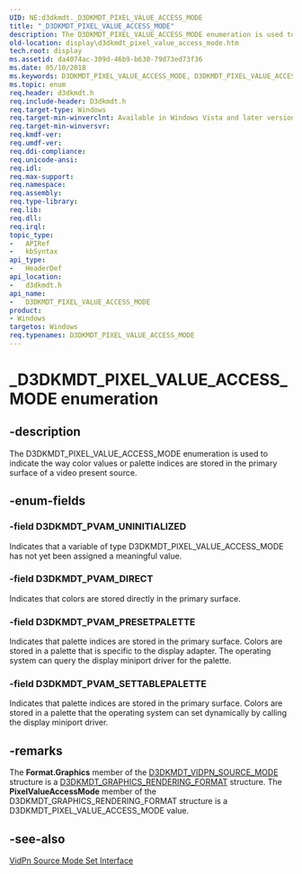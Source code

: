 ```yaml
---
UID: NE:d3dkmdt._D3DKMDT_PIXEL_VALUE_ACCESS_MODE
title: "_D3DKMDT_PIXEL_VALUE_ACCESS_MODE"
description: The D3DKMDT_PIXEL_VALUE_ACCESS_MODE enumeration is used to indicate the way color values or palette indices are stored in the primary surface of a video present source.
old-location: display\d3dkmdt_pixel_value_access_mode.htm
tech.root: display
ms.assetid: da4074ac-309d-46b9-b630-79d73ed73f36
ms.date: 05/10/2018
ms.keywords: D3DKMDT_PIXEL_VALUE_ACCESS_MODE, D3DKMDT_PIXEL_VALUE_ACCESS_MODE enumeration [Display Devices], D3DKMDT_PVAM_DIRECT, D3DKMDT_PVAM_PRESETPALETTE, D3DKMDT_PVAM_SETTABLEPALETTE, D3DKMDT_PVAM_UNINITIALIZED, DmEnums_ac8b4715-9a7c-4698-8f57-e6125f90f75b.xml, _D3DKMDT_PIXEL_VALUE_ACCESS_MODE, d3dkmdt/D3DKMDT_PIXEL_VALUE_ACCESS_MODE, d3dkmdt/D3DKMDT_PVAM_DIRECT, d3dkmdt/D3DKMDT_PVAM_PRESETPALETTE, d3dkmdt/D3DKMDT_PVAM_SETTABLEPALETTE, d3dkmdt/D3DKMDT_PVAM_UNINITIALIZED, display.d3dkmdt_pixel_value_access_mode
ms.topic: enum
req.header: d3dkmdt.h
req.include-header: D3dkmdt.h
req.target-type: Windows
req.target-min-winverclnt: Available in Windows Vista and later versions of the Windows operating systems.
req.target-min-winversvr: 
req.kmdf-ver: 
req.umdf-ver: 
req.ddi-compliance: 
req.unicode-ansi: 
req.idl: 
req.max-support: 
req.namespace: 
req.assembly: 
req.type-library: 
req.lib: 
req.dll: 
req.irql: 
topic_type:
-	APIRef
-	kbSyntax
api_type:
-	HeaderDef
api_location:
-	d3dkmdt.h
api_name:
-	D3DKMDT_PIXEL_VALUE_ACCESS_MODE
product:
- Windows
targetos: Windows
req.typenames: D3DKMDT_PIXEL_VALUE_ACCESS_MODE
---
```


# _D3DKMDT_PIXEL_VALUE_ACCESS_MODE enumeration


## -description


The D3DKMDT_PIXEL_VALUE_ACCESS_MODE enumeration is used to indicate the way color values or palette indices are stored in the primary surface of a video present source.


## -enum-fields




### -field D3DKMDT_PVAM_UNINITIALIZED

Indicates that a variable of type D3DKMDT_PIXEL_VALUE_ACCESS_MODE has not yet been assigned a meaningful value.


### -field D3DKMDT_PVAM_DIRECT

Indicates that colors are stored directly in the primary surface.


### -field D3DKMDT_PVAM_PRESETPALETTE

Indicates that palette indices are stored in the primary surface. Colors are stored in a palette that is specific to the display adapter. The operating system can query the display miniport driver for the palette.


### -field D3DKMDT_PVAM_SETTABLEPALETTE

Indicates that palette indices are stored in the primary surface. Colors are stored in a palette that the operating system can set dynamically by calling the display miniport driver.


## -remarks



The <b>Format.Graphics</b> member of the <a href="https://msdn.microsoft.com/library/windows/hardware/ff546724">D3DKMDT_VIDPN_SOURCE_MODE</a> structure is a <a href="https://msdn.microsoft.com/library/windows/hardware/ff546041">D3DKMDT_GRAPHICS_RENDERING_FORMAT</a> structure. The <b>PixelValueAccessMode</b> member of the D3DKMDT_GRAPHICS_RENDERING_FORMAT structure is a D3DKMDT_PIXEL_VALUE_ACCESS_MODE value.




## -see-also




<a href="https://msdn.microsoft.com/library/windows/hardware/ff570558">VidPn Source Mode Set Interface</a>
 

 

